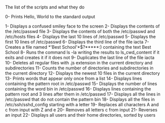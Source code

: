 The list of the scripts and what they do

0- Prints Hello, World to the standard output

1- Displays a confused smiley face to the screen
2- Displays the contents of the /etc/passwd file
3- Displays the contents of both the /etc/passwd and /etc/hosts files
4- Displays the last 10 lines of /etc/passwd
5- Displays the first 10 lines of /etc/passwd
6- Displays the third line of the file iacta
7- Creates a file named \*'Best School'\*$?\*\*\*\*\*:) containing the text Best School
8- Runs the command ls -la writing the results to ls_cwd_content if it exits and creates it if it does not
9- Duplicates the last line of the file iacta
10- Deletes all regular files with .js extension in the current directory and subdirectories
11- Counts the number of directories and subdirectories in the current directory
12- Displays the newest 10 files in the current directory
13- Prints words that appear only once from a list
14- Displays lines containing the pattern root in /etc/passwd
15- Displays the number of lines containing the word bin in /etc/passwd
16- Displays lines containing the pattern root and 3 lines after them in /etc/passwd
17- Displays all the lines in /etc/passwd that do not contain the pattern bin
18- Displays all the files in /etc/ssh/sshd_config starting with a letter
19- Replaces all characters A and c from input with Z and e
20- Removes all letters c from input
21- Reverses an input
22- Displays all users and their home directories, sorted by users
